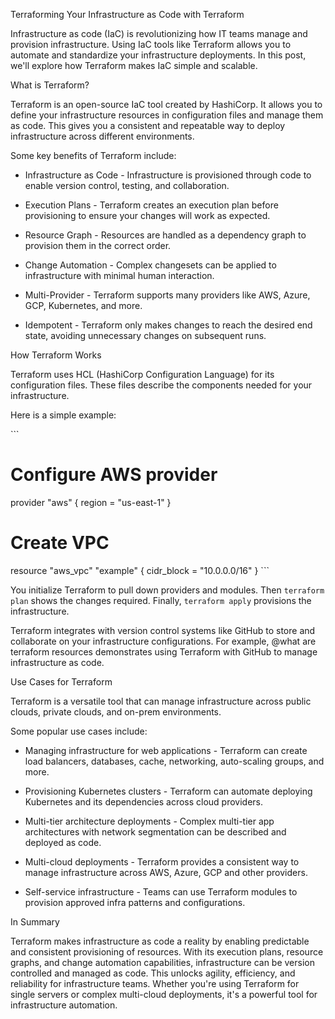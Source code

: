 <p>Terraforming Your Infrastructure as Code with Terraform</p>
<p>Infrastructure as code (IaC) is revolutionizing how IT teams manage and provision infrastructure. Using IaC tools like Terraform allows you to automate and standardize your infrastructure deployments. In this post, we'll explore how Terraform makes IaC simple and scalable.</p>
<p>What is Terraform?</p>
<p>Terraform is an open-source IaC tool created by HashiCorp. It allows you to define your infrastructure resources in configuration files and manage them as code. This gives you a consistent and repeatable way to deploy infrastructure across different environments. </p>
<p>Some key benefits of Terraform include:</p>
<ul>
<li>
<p>Infrastructure as Code - Infrastructure is provisioned through code to enable version control, testing, and collaboration.</p>
</li>
<li>
<p>Execution Plans - Terraform creates an execution plan before provisioning to ensure your changes will work as expected.</p>
</li>
<li>
<p>Resource Graph - Resources are handled as a dependency graph to provision them in the correct order.</p>
</li>
<li>
<p>Change Automation - Complex changesets can be applied to infrastructure with minimal human interaction.</p>
</li>
<li>
<p>Multi-Provider - Terraform supports many providers like AWS, Azure, GCP, Kubernetes, and more.</p>
</li>
<li>
<p>Idempotent - Terraform only makes changes to reach the desired end state, avoiding unnecessary changes on subsequent runs.</p>
</li>
</ul>
<p>How Terraform Works</p>
<p>Terraform uses HCL (HashiCorp Configuration Language) for its configuration files. These files describe the components needed for your infrastructure.</p>
<p>Here is a simple example:</p>
<p>```</p>
<h1>Configure AWS provider</h1>
<p>provider "aws" {
  region = "us-east-1"
}</p>
<h1>Create VPC</h1>
<p>resource "aws_vpc" "example" {
  cidr_block = "10.0.0.0/16"
}
```</p>
<p>You initialize Terraform to pull down providers and modules. Then <code>terraform plan</code> shows the changes required. Finally, <code>terraform apply</code> provisions the infrastructure.</p>
<p>Terraform integrates with version control systems like GitHub to store and collaborate on your infrastructure configurations. For example, @what are terraform resources demonstrates using Terraform with GitHub to manage infrastructure as code.</p>
<p>Use Cases for Terraform</p>
<p>Terraform is a versatile tool that can manage infrastructure across public clouds, private clouds, and on-prem environments. </p>
<p>Some popular use cases include:</p>
<ul>
<li>
<p>Managing infrastructure for web applications - Terraform can create load balancers, databases, cache, networking, auto-scaling groups, and more.</p>
</li>
<li>
<p>Provisioning Kubernetes clusters - Terraform can automate deploying Kubernetes and its dependencies across cloud providers.</p>
</li>
<li>
<p>Multi-tier architecture deployments - Complex multi-tier app architectures with network segmentation can be described and deployed as code. </p>
</li>
<li>
<p>Multi-cloud deployments - Terraform provides a consistent way to manage infrastructure across AWS, Azure, GCP and other providers.</p>
</li>
<li>
<p>Self-service infrastructure - Teams can use Terraform modules to provision approved infra patterns and configurations.</p>
</li>
</ul>
<p>In Summary</p>
<p>Terraform makes infrastructure as code a reality by enabling predictable and consistent provisioning of resources. With its execution plans, resource graphs, and change automation capabilities, infrastructure can be version controlled and managed as code. This unlocks agility, efficiency, and reliability for infrastructure teams. Whether you're using Terraform for single servers or complex multi-cloud deployments, it's a powerful tool for infrastructure automation.</p>